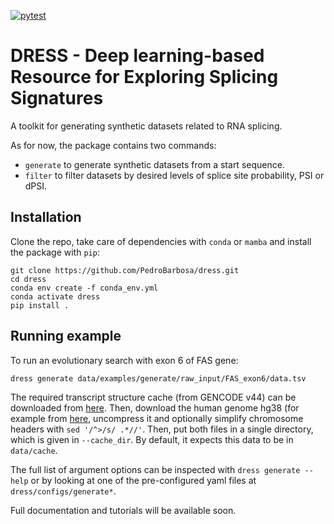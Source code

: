 [![pytest](https://github.com/PedroBarbosa/dress/actions/workflows/run_tests.yml/badge.svg)](https://github.com/PedroBarbosa/dress/actions/workflows/run_tests.yml)

# DRESS - Deep learning-based Resource for Exploring Splicing Signatures

A toolkit for generating synthetic datasets related to RNA splicing.

As for now, the package contains two commands:
 - `generate` to generate synthetic datasets from a start sequence.
 - `filter` to filter datasets by desired levels of splice site probability, PSI or dPSI.

## Installation

Clone the repo, take care of dependencies with `conda` or `mamba` and install the package with `pip`:

```
git clone https://github.com/PedroBarbosa/dress.git
cd dress
conda env create -f conda_env.yml
conda activate dress
pip install .
```

## Running example

To run an evolutionary search with exon 6 of FAS gene:

`dress generate data/examples/generate/raw_input/FAS_exon6/data.tsv`

The required transcript structure cache (from GENCODE v44) can be downloaded from [here](https://app.box.com/s/tbh293kqh1s9nbi624esl0c18maxuhss). Then, download the human genome hg38 (for example from [here](https://ftp.ebi.ac.uk/pub/databases/gencode/Gencode_human/release_45/GRCh38.primary_assembly.genome.fa.gz), uncompress it and optionally simplify chromosome headers with `sed '/^>/s/ .*//'`. Then, put both files in a single directory, which is given in `--cache_dir`. By default, it expects this data to be in `data/cache`.

The full list of argument options can be inspected with `dress generate --help` or by looking at one of the pre-configured yaml files at `dress/configs/generate*`.

Full documentation and tutorials will be available soon.